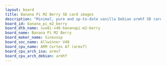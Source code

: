 ```yaml
---
layout: board
title: Banana Pi M2 Berry SD card images
description: "Minimal, pure and up-to-date vanilla Debian armhf SD card images for Banana Pi M2 Berry by Sinovoip, SoC: Allwinner V40, CPU ISA: armv7"
board_id: banana_pi_m2_berry
board_dtb_name: sun8i-v40-bananapi-m2-berry
board_name: Banana Pi M2 Berry
board_maker_name: Sinovoip
board_soc_name: Allwinner V40
board_cpu_name: ARM Cortex A7 (armv7)
board_cpu_arch_isa: armv7
board_cpu_arch_debian: armhf
---
```


